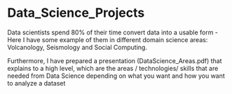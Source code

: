 # Data_Science_Projects
Data scientists spend 80% of their time convert data into a usable form - Here I have some example of them in different domain science areas: Volcanology, Seismology and Social Computing. 


Furthermore, I have prepared a presentation (DataScience_Areas.pdf) that explains to a high level, which are the areas / technologies/ skills that are needed from Data Science depending on what you want and how you want to analyze a dataset

